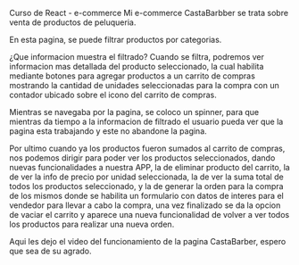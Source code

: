 
Curso de React - 
e-commerce
Mi e-commerce CastaBarbber se trata  sobre venta de productos de peluqueria. 

En esta pagina, se puede filtrar productos por categorias.

¿Que informacion muestra el filtrado?
Cuando se filtra, podremos ver informacion mas detallada del producto seleccionado, la cual habilita mediante botones para agregar productos a un carrito de compras mostrando la cantidad de unidades seleccionadas para la compra con un contador ubicado sobre el icono del carrito de compras.

Mientras se navegaba por la pagina, se coloco un spinner, para que mientras da tiempo a la informacion de filtrado el usuario pueda ver que la pagina esta trabajando y este no abandone la pagina.

Por ultimo cuando ya los productos fueron sumados al carrito de compras, nos podemos dirigir para poder ver los productos seleccionados, dando nuevas funcionalidades a nuestra APP, la de eliminar producto del carrito, la de ver la info de precio por unidad seleccionada, la de ver la suma total de todos los productos seleccionado, y la de generar la orden para la compra de los mismos donde se habilita un formulario con datos de interes para el vendedor para llevar a cabo la compra, una vez finalizado se da  la opcion de vaciar el carrito y aparece una nueva funcionalidad de volver a ver todos los productos para realizar una nueva orden.

Aqui les dejo el video del funcionamiento de la pagina CastaBarber, espero que sea de su agrado.

